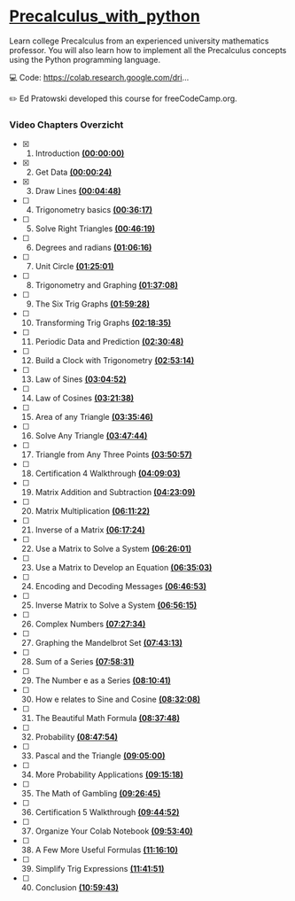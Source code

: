# [Precalculus_with_python]([https://www.youtube.com/watch?v=Y8oZtFYweTY])

Learn college Precalculus from an experienced university mathematics professor. You will also learn how to implement all the Precalculus concepts using the Python programming language.

💻 Code: https://colab.research.google.com/dri...

✏️ Ed Pratowski developed this course for freeCodeCamp.org. 

### Video Chapters Overzicht

- [x] 1. Introduction **[(00:00:00)](https://www.youtube.com/watch?v=Y8oZtFYweTY&t=0)**
- [x] 2. Get Data **[(00:00:24)](https://www.youtube.com/watch?v=Y8oZtFYweTY&t=24)**
- [x] 3. Draw Lines **[(00:04:48)](https://www.youtube.com/watch?v=Y8oZtFYweTY&t=288)**
- [ ] 4. Trigonometry basics **[(00:36:17)](https://www.youtube.com/watch?v=Y8oZtFYweTY&t=2177)**
- [ ] 5. Solve Right Triangles **[(00:46:19)](https://www.youtube.com/watch?v=Y8oZtFYweTY&t=2779)**
- [ ] 6. Degrees and radians **[(01:06:16)](https://www.youtube.com/watch?v=Y8oZtFYweTY&t=3976)**
- [ ] 7. Unit Circle **[(01:25:01)](https://www.youtube.com/watch?v=Y8oZtFYweTY&t=5101)**
- [ ] 8. Trigonometry and Graphing **[(01:37:08)](https://www.youtube.com/watch?v=Y8oZtFYweTY&t=5828)**
- [ ] 9. The Six Trig Graphs **[(01:59:28)](https://www.youtube.com/watch?v=Y8oZtFYweTY&t=7168)**
- [ ] 10. Transforming Trig Graphs **[(02:18:35)](https://www.youtube.com/watch?v=Y8oZtFYweTY&t=8315)**
- [ ] 11. Periodic Data and Prediction **[(02:30:48)](https://www.youtube.com/watch?v=Y8oZtFYweTY&t=9048)**
- [ ] 12. Build a Clock with Trigonometry **[(02:53:14)](https://www.youtube.com/watch?v=Y8oZtFYweTY&t=10394)**
- [ ] 13. Law of Sines **[(03:04:52)](https://www.youtube.com/watch?v=Y8oZtFYweTY&t=11092)**
- [ ] 14. Law of Cosines **[(03:21:38)](https://www.youtube.com/watch?v=Y8oZtFYweTY&t=12098)**
- [ ] 15. Area of any Triangle **[(03:35:46)](https://www.youtube.com/watch?v=Y8oZtFYweTY&t=12946)**
- [ ] 16. Solve Any Triangle **[(03:47:44)](https://www.youtube.com/watch?v=Y8oZtFYweTY&t=13664)**
- [ ] 17. Triangle from Any Three Points **[(03:50:57)](https://www.youtube.com/watch?v=Y8oZtFYweTY&t=13857)**
- [ ] 18. Certification 4 Walkthrough **[(04:09:03)](https://www.youtube.com/watch?v=Y8oZtFYweTY&t=14943)**
- [ ] 19. Matrix Addition and Subtraction **[(04:23:09)](https://www.youtube.com/watch?v=Y8oZtFYweTY&t=15789)**
- [ ] 20. Matrix Multiplication **[(06:11:22)](https://www.youtube.com/watch?v=Y8oZtFYweTY&t=22282)**
- [ ] 21. Inverse of a Matrix **[(06:17:24)](https://www.youtube.com/watch?v=Y8oZtFYweTY&t=22644)**
- [ ] 22. Use a Matrix to Solve a System **[(06:26:01)](https://www.youtube.com/watch?v=Y8oZtFYweTY&t=23161)**
- [ ] 23. Use a Matrix to Develop an Equation **[(06:35:03)](https://www.youtube.com/watch?v=Y8oZtFYweTY&t=23703)**
- [ ] 24. Encoding and Decoding Messages **[(06:46:53)](https://www.youtube.com/watch?v=Y8oZtFYweTY&t=24413)**
- [ ] 25. Inverse Matrix to Solve a System **[(06:56:15)](https://www.youtube.com/watch?v=Y8oZtFYweTY&t=24975)**
- [ ] 26. Complex Numbers **[(07:27:34)](https://www.youtube.com/watch?v=Y8oZtFYweTY&t=26854)**
- [ ] 27. Graphing the Mandelbrot Set **[(07:43:13)](https://www.youtube.com/watch?v=Y8oZtFYweTY&t=27833)**
- [ ] 28. Sum of a Series **[(07:58:31)](https://www.youtube.com/watch?v=Y8oZtFYweTY&t=28711)**
- [ ] 29. The Number e as a Series **[(08:10:41)](https://www.youtube.com/watch?v=Y8oZtFYweTY&t=29441)**
- [ ] 30. How e relates to Sine and Cosine **[(08:32:08)](https://www.youtube.com/watch?v=Y8oZtFYweTY&t=30728)**
- [ ] 31. The Beautiful Math Formula **[(08:37:48)](https://www.youtube.com/watch?v=Y8oZtFYweTY&t=31068)**
- [ ] 32. Probability **[(08:47:54)](https://www.youtube.com/watch?v=Y8oZtFYweTY&t=31674)**
- [ ] 33. Pascal and the Triangle **[(09:05:00)](https://www.youtube.com/watch?v=Y8oZtFYweTY&t=32700)**
- [ ] 34. More Probability Applications **[(09:15:18)](https://www.youtube.com/watch?v=Y8oZtFYweTY&t=33318)**
- [ ] 35. The Math of Gambling **[(09:26:45)](https://www.youtube.com/watch?v=Y8oZtFYweTY&t=34005)**
- [ ] 36. Certification 5 Walkthrough **[(09:44:52)](https://www.youtube.com/watch?v=Y8oZtFYweTY&t=35092)**
- [ ] 37. Organize Your Colab Notebook **[(09:53:40)](https://www.youtube.com/watch?v=Y8oZtFYweTY&t=35620)**
- [ ] 38. A Few More Useful Formulas **[(11:16:10)](https://www.youtube.com/watch?v=Y8oZtFYweTY&t=40570)**
- [ ] 39. Simplify Trig Expressions **[(11:41:51)](https://www.youtube.com/watch?v=Y8oZtFYweTY&t=42111)**
- [ ] 40. Conclusion **[(10:59:43)](https://www.youtube.com/watch?v=Y8oZtFYweTY&t=39583)**
  

